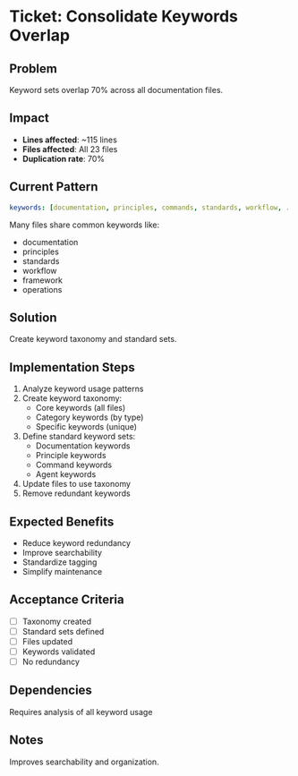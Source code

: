 
# Ticket: Consolidate Keywords Overlap

## Problem
Keyword sets overlap 70% across all documentation files.

## Impact
- **Lines affected**: ~115 lines
- **Files affected**: All 23 files
- **Duplication rate**: 70%

## Current Pattern
```yaml
keywords: [documentation, principles, commands, standards, workflow, ...]
```
Many files share common keywords like:
- documentation
- principles
- standards
- workflow
- framework
- operations

## Solution
Create keyword taxonomy and standard sets.

## Implementation Steps
1. Analyze keyword usage patterns
2. Create keyword taxonomy:
   - Core keywords (all files)
   - Category keywords (by type)
   - Specific keywords (unique)
3. Define standard keyword sets:
   - Documentation keywords
   - Principle keywords
   - Command keywords
   - Agent keywords
4. Update files to use taxonomy
5. Remove redundant keywords

## Expected Benefits
- Reduce keyword redundancy
- Improve searchability
- Standardize tagging
- Simplify maintenance

## Acceptance Criteria
- [ ] Taxonomy created
- [ ] Standard sets defined
- [ ] Files updated
- [ ] Keywords validated
- [ ] No redundancy

## Dependencies
Requires analysis of all keyword usage

## Notes
Improves searchability and organization.
